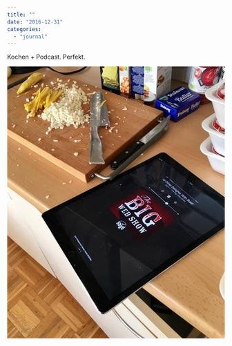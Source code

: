 ```yaml
---
title: ""
date: "2016-12-31"
categories: 
  - "journal"
---
```


Kochen + Podcast. Perfekt.

![](images/0526f9db4a.jpg)
